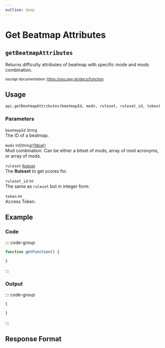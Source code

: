 ```yaml
---
outline: deep
---
```


# Get Beatmap Attributes <Badge type="tip" text="POST"/>

## `getBeatmapAttributes`

Returns difficulty attributes of beatmap with specific mode and mods combination.

<small>osu!api documentation: https://osu.ppy.sh/docs/function</small>

## Usage

`api.getBeatmapAttributes(beatmapId, mods, ruleset, ruleset_id, token)`

### Parameters

`beatmapId` <small>String</small><br>
The ID of a beatmap.

`mods` <small>Int|String[]|[Mod](../types/ruleset)[]</small> <Badge type="tip" text="optional" /><br>
Mod combination. Can be either a bitset of mods, array of mod acronyms, or array of mods.

`ruleset` <small>[Ruleset](../types/ruleset)</small> <Badge type="tip" text="optional" /><br>
The **Ruleset** to get scores for.

`ruleset_id` <small>Int</small> <Badge type="tip" text="optional" /><br>
The same as `ruleset` but in integer form.

`token` <small>Int</small><br>
Access Token.

## Example

### Code

::: code-group
```js [code.gs]
function getFunction() {

}
```
:::

### Output

::: code-group
```json [console]
{

}
```
:::

## Response Format